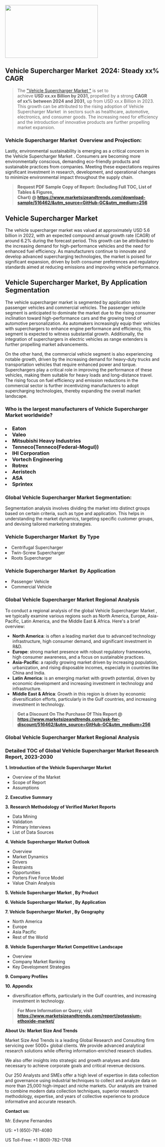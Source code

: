 <p><img class="alignnone size-medium wp-image-20088" src="https://ffe5etoiles.com/wp-content/uploads/2024/12/MST1-300x171.png" alt="" width="300" height="171" /></p><h2 id="ember46" class="ember-view reader-text-block__heading-2">Vehicle Supercharger Market &nbsp;2024: Steady&nbsp;xx% CAGR</h2><blockquote id="ember47" class="ember-view reader-text-block__blockquote">The&nbsp;<a class="app-aware-link " href="https://www.marketsizeandtrends.com/download-sample/516462/&utm_source=GitHub-GC&utm_medium=256" target="_blank" data-test-app-aware-link="">"Vehicle Supercharger Market "</a>&nbsp;is set to achieve&nbsp;<strong>USD&nbsp;xx.xx&nbsp;Billion by 2031,</strong>&nbsp;propelled by a strong&nbsp;<strong>CAGR of&nbsp;xx% between 2024 and 2031,</strong>&nbsp;up from USD xx.x Billion in 2023. This growth can be attributed to the rising adoption of&nbsp;Vehicle Supercharger Market &nbsp;in sectors such as healthcare, automotive, electronics, and consumer goods. The increasing need for efficiency and the introduction of innovative products are further propelling market expansion.</blockquote><h3 id="ember48" class="ember-view reader-text-block__heading-3">Vehicle Supercharger Market &nbsp;Overview and Projection:</h3><p id="ember49" class="ember-view reader-text-block__paragraph">Lastly, environmental sustainability is emerging as a critical concern in the&nbsp;Vehicle Supercharger Market . Consumers are becoming more environmentally conscious, demanding eco-friendly products and sustainable practices from companies. Meeting these expectations requires significant investment in research, development, and operational changes to minimize environmental impact throughout the supply chain.</p><blockquote id="ember50" class="ember-view reader-text-block__blockquote"><strong>Request PDF Sample Copy of Report: (Including Full TOC, List of Tables &amp; Figures, Chart)&nbsp;@&nbsp;<strong><a href="https://www.marketsizeandtrends.com/download-sample/516462/&utm_source=GitHub-GC&utm_medium=256" target="_blank">https://www.marketsizeandtrends.com/download-sample/516462/&utm_source=GitHub-GC&utm_medium=256</a></strong></strong></blockquote><h3 class=""> <h2>Vehicle Supercharger Market</h2><p>The vehicle supercharger market was valued at approximately USD 5.6 billion in 2022, with an expected compound annual growth rate (CAGR) of around 6.2% during the forecast period. This growth can be attributed to the increasing demand for high-performance vehicles and the need for enhanced fuel efficiency. As manufacturers continue to innovate and develop advanced supercharging technologies, the market is poised for significant expansion, driven by both consumer preferences and regulatory standards aimed at reducing emissions and improving vehicle performance.</p><h2>Vehicle Supercharger Market, By Application Segmentation</h2><p>The vehicle supercharger market is segmented by application into passenger vehicles and commercial vehicles. The passenger vehicle segment is anticipated to dominate the market due to the rising consumer inclination toward high-performance cars and the growing trend of automotive personalization. As automakers increasingly equip their vehicles with superchargers to enhance engine performance and efficiency, this segment is expected to witness substantial growth. Additionally, the integration of superchargers in electric vehicles as range extenders is further propelling market advancements.</p><p>On the other hand, the commercial vehicle segment is also experiencing notable growth, driven by the increasing demand for heavy-duty trucks and transportation vehicles that require enhanced power and torque. Superchargers play a critical role in improving the performance of these vehicles, making them suitable for heavy loads and long-distance travel. The rising focus on fuel efficiency and emission reductions in the commercial sector is further incentivizing manufacturers to adopt supercharging technologies, thereby expanding the overall market landscape.</p></h3><h3 id="" class="">Who is the largest manufacturers of&nbsp;Vehicle Supercharger Market worldwide?</h3><h3 class=""></Li><Li>Eaton</Li><Li> Valeo</Li><Li> Mitsubishi Heavy Industries</Li><Li> Tenneco(Tenneco(Federal-Mogul))</Li><Li> IHI Corporation</Li><Li> Vortech Engineering</Li><Li> Rotrex</Li><Li> Aeristech</Li><Li> ASA</Li><Li> Sprintex</h3><h3 id="ember53" class="ember-view reader-text-block__heading-3">Global&nbsp;Vehicle Supercharger Market Segmentation:</h3><p id="ember54" class="ember-view reader-text-block__paragraph">Segmentation analysis involves dividing the market into distinct groups based on certain criteria, such as type and application. This helps in understanding the market dynamics, targeting specific customer groups, and devising tailored marketing strategies.</p><h3 id="" class="">Vehicle Supercharger Market &nbsp;By Type</h3><p></Li><Li>Centrifugal Supercharger</Li><Li> Twin-Screw Supercharger</Li><Li> Roots Supercharger</p><h3 id="" class="">Vehicle Supercharger Market &nbsp;By Application</h3><p class=""></Li><Li>Passenger Vehicle</Li><Li> Commercial Vehicle</p><h3 id="ember62" class="ember-view reader-text-block__heading-3">Global Vehicle Supercharger Market Regional Analysis</h3><p id="ember63" class="ember-view reader-text-block__paragraph">To conduct a regional analysis of the global Vehicle Supercharger Market , we typically examine various regions such as North America, Europe, Asia-Pacific, Latin America, and the Middle East &amp; Africa. Here's a brief overview:</p><ul><li><strong>North America</strong>: is often a leading market due to advanced technology infrastructure, high consumer demand, and significant investment in R&amp;D.</li><li><strong>Europe</strong>: strong market presence with robust regulatory frameworks, high consumer awareness, and a focus on sustainable practices.</li><li><strong>Asia-Pacific</strong>: a rapidly growing market driven by increasing population, urbanization, and rising disposable incomes, especially in countries like China and India.</li><li><strong>Latin America</strong>: is an emerging market with growth potential, driven by economic development and increasing investment in technology and infrastructure.</li><li><strong>Middle East &amp; Africa</strong>: Growth in this region is driven by economic diversification efforts, particularly in the Gulf countries, and increasing investment in technology.</li></ul><blockquote id="ember61" class="ember-view reader-text-block__blockquote"><strong>Get a Discount On The Purchase Of This Report @ <strong><a href="https://html-cleaner.com/" target="">https://www.marketsizeandtrends.com/ask-for-discount/516462/&utm_source=GitHub-GC&utm_medium=256</a></strong></strong></blockquote><h3 id="ember62" class="ember-view reader-text-block__heading-3">Global Vehicle Supercharger Market Regional Analysis</h3><h3 id="" class="">Detailed TOC of Global Vehicle Supercharger Market Research Report, 2023-2030</h3><p id="" class=""><strong>1. Introduction of the Vehicle Supercharger Market </strong></p><ul><li>Overview of the Market</li><li>Scope of Report</li><li>Assumptions</li></ul><p id="" class=""><strong>2. Executive Summary</strong></p><p id="" class=""><strong>3. Research Methodology of Verified Market Reports</strong></p><ul><li>Data Mining</li><li>Validation</li><li>Primary Interviews</li><li>List of Data Sources</li></ul><p id="" class=""><strong>4. Vehicle Supercharger Market Outlook</strong></p><ul><li>Overview</li><li>Market Dynamics</li><li>Drivers</li><li>Restraints</li><li>Opportunities</li><li>Porters Five Force Model</li><li>Value Chain Analysis</li></ul><p id="" class=""><strong>5. Vehicle Supercharger Market , By Product</strong></p><p id="" class=""><strong>6. Vehicle Supercharger Market , By Application</strong></p><p id="" class=""><strong>7. Vehicle Supercharger Market , By Geography</strong></p><ul><li>North America</li><li>Europe</li><li>Asia Pacific</li><li>Rest of the World</li></ul><p id="" class=""><strong>8. Vehicle Supercharger Market Competitive Landscape</strong></p><ul><li>Overview</li><li>Company Market Ranking</li><li>Key Development Strategies</li></ul><p id="" class=""><strong>9. Company Profiles</strong></p><p id="" class=""><strong>10. Appendix</strong></p><ul><li>diversification efforts, particularly in the Gulf countries, and increasing investment in technology.</li></ul><blockquote id="ember65" class="ember-view reader-text-block__blockquote"><strong>For More Information or Query, visit <strong><strong><a href="https://html-cleaner.com/" target="">https://www.marketsizeandtrends.com/report/potassium-ethoxide-market/</a></strong></strong></strong></blockquote><p id="" class=""><strong>About Us: Market Size And Trends</strong></p><p id="" class="">Market Size And Trends is a leading Global Research and Consulting firm servicing over 5000+ global clients. We provide advanced analytical research solutions while offering information-enriched research studies.</p><p id="" class="">We also offer insights into strategic and growth analyses and data necessary to achieve corporate goals and critical revenue decisions.</p><p id="" class="">Our 250 Analysts and SMEs offer a high level of expertise in data collection and governance using industrial techniques to collect and analyze data on more than 25,000 high-impact and niche markets. Our analysts are trained to combine modern data collection techniques, superior research methodology, expertise, and years of collective experience to produce informative and accurate research.</p><p id="" class=""><strong>Contact us:</strong></p><p id="" class="">Mr. Edwyne Fernandes</p><p id="" class="">US: +1 (650)-781-4080</p><p id="" class="">US Toll-Free: +1 (800)-782-1768</p>
